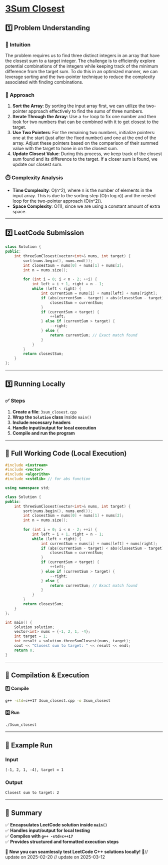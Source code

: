 # **[3Sum Closest](https://leetcode.com/problems/3sum-closest/description/)**  

## **1️⃣ Problem Understanding**  
### **📌 Intuition**  
The problem requires us to find three distinct integers in an array that have the closest sum to a target integer. The challenge is to efficiently explore potential combinations of the integers while keeping track of the minimum difference from the target sum. To do this in an optimized manner, we can leverage sorting and the two-pointer technique to reduce the complexity associated with finding combinations.

### **🚀 Approach**  
1. **Sort the Array**: By sorting the input array first, we can utilize the two-pointer approach effectively to find the sums of three numbers.
2. **Iterate Through the Array**: Use a `for` loop to fix one number and then look for two numbers that can be combined with it to get closest to the target.
3. **Use Two Pointers**: For the remaining two numbers, initialize pointers: one at the start (just after the fixed number) and one at the end of the array. Adjust these pointers based on the comparison of their summed value with the target to hone in on the closest sum.
4. **Update Closest Value**: During this process, we keep track of the closest sum found and its difference to the target. If a closer sum is found, we update our closest sum.

### **⏱️ Complexity Analysis**  
- **Time Complexity**: O(n^2), where n is the number of elements in the input array. This is due to the sorting step (O(n log n)) and the nested loop for the two-pointer approach (O(n^2)).
- **Space Complexity**: O(1), since we are using a constant amount of extra space.

---  

## **2️⃣ LeetCode Submission**  
```cpp
class Solution {
public:
    int threeSumClosest(vector<int>& nums, int target) {
        sort(nums.begin(), nums.end());
        int closestSum = nums[0] + nums[1] + nums[2];
        int n = nums.size();
        
        for (int i = 0; i < n - 2; ++i) {
            int left = i + 1, right = n - 1;
            while (left < right) {
                int currentSum = nums[i] + nums[left] + nums[right];
                if (abs(currentSum - target) < abs(closestSum - target)) {
                    closestSum = currentSum;
                }
                if (currentSum < target) {
                    ++left;
                } else if (currentSum > target) {
                    --right;
                } else {
                    return currentSum; // Exact match found
                }
            }
        }
        return closestSum;
    }
};  
```  

---  

## **3️⃣ Running Locally**  
### **✅ Steps**  
1. **Create a file**: `3sum_closest.cpp`  
2. **Wrap the `Solution` class** inside `main()`  
3. **Include necessary headers**  
4. **Handle input/output for local execution**  
5. **Compile and run the program**  

---  

## **📝 Full Working Code (Local Execution)**  
```cpp
#include <iostream>
#include <vector>
#include <algorithm>
#include <cstdlib> // for abs function

using namespace std;

class Solution {
public:
    int threeSumClosest(vector<int>& nums, int target) {
        sort(nums.begin(), nums.end());
        int closestSum = nums[0] + nums[1] + nums[2];
        int n = nums.size();
        
        for (int i = 0; i < n - 2; ++i) {
            int left = i + 1, right = n - 1;
            while (left < right) {
                int currentSum = nums[i] + nums[left] + nums[right];
                if (abs(currentSum - target) < abs(closestSum - target)) {
                    closestSum = currentSum;
                }
                if (currentSum < target) {
                    ++left;
                } else if (currentSum > target) {
                    --right;
                } else {
                    return currentSum; // Exact match found
                }
            }
        }
        return closestSum;
    }
};

int main() {
    Solution solution;
    vector<int> nums = {-1, 2, 1, -4};
    int target = 1;
    int result = solution.threeSumClosest(nums, target);
    cout << "Closest sum to target: " << result << endl;
    return 0;
}
```  

---  

## **🔧 Compilation & Execution**  
#### **1️⃣ Compile**  
```bash
g++ -std=c++17 3sum_closest.cpp -o 3sum_closest
```  

#### **2️⃣ Run**  
```bash
./3sum_closest
```  

---  

## **🎯 Example Run**  
### **Input**  
```
[-1, 2, 1, -4], target = 1
```  
### **Output**  
```
Closest sum to target: 2
```  

---  

## **📌 Summary**  
✅ **Encapsulates LeetCode solution inside `main()`**  
✅ **Handles input/output for local testing**  
✅ **Compiles with `g++ -std=c++17`**  
✅ **Provides structured and formatted execution steps**  

🚀 **Now you can seamlessly test LeetCode C++ solutions locally!** 🚀// update on 2025-02-20
// update on 2025-03-12

